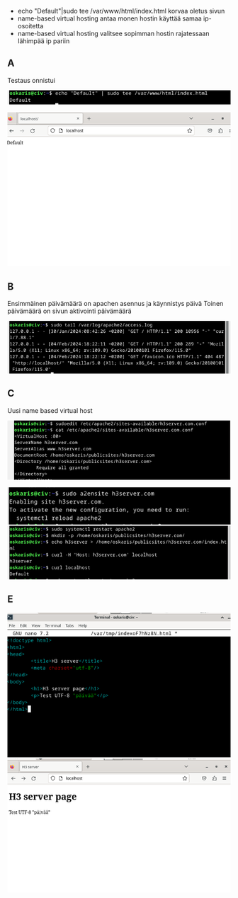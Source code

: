 - echo "Default"|sudo tee /var/www/html/index.html korvaa oletus sivun
- name-based virtual hosting antaa monen hostin käyttää samaa ip-osoitetta
- name-based virtual hosting valitsee sopimman hostin rajatessaan lähimpää ip pariin
## A
Testaus onnistui

![Alt text](https://github.com/OskariSalovaara/linuxpalvelin/blob/main/images/h3a.png?raw=true)

![Alt text](https://github.com/OskariSalovaara/linuxpalvelin/blob/main/images/h3aa.png?raw=true)
## B
Ensimmäinen päivämäärä on apachen asennus ja käynnistys päivä
Toinen päivämäärä on sivun aktivointi päivämäärä

![Alt text](https://github.com/OskariSalovaara/linuxpalvelin/blob/main/images/h3b.png?raw=true)
## C
Uusi name based virtual host

![Alt text](https://github.com/OskariSalovaara/linuxpalvelin/blob/main/images/h3c.png?raw=true)


![Alt text](https://github.com/OskariSalovaara/linuxpalvelin/blob/main/images/h3cc.png?raw=true)
![Alt text](https://github.com/OskariSalovaara/linuxpalvelin/blob/main/images/h3ccc.png?raw=true)
## E

![Alt text](https://github.com/OskariSalovaara/linuxpalvelin/blob/main/images/h3e.png?raw=true)
![Alt text](https://github.com/OskariSalovaara/linuxpalvelin/blob/main/images/h3ee.png?raw=true)

